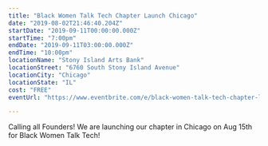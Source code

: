 ```yaml
---
title: "Black Women Talk Tech Chapter Launch Chicago"
date: "2019-08-02T21:46:40.204Z"
startDate: "2019-09-11T00:00:00.000Z"
startTime: "7:00pm"
endDate: "2019-09-11T03:00:00.000Z"
endTime: "10:00pm"
locationName: "Stony Island Arts Bank"
locationStreet: "6760 South Stony Island Avenue"
locationCity: "Chicago"
locationState: "IL"
cost: "FREE"
eventUrl: "https://www.eventbrite.com/e/black-women-talk-tech-chapter-launch-chicago-tickets-67519668145"

---
```


Calling all Founders! We are launching our chapter in Chicago on Aug 15th for Black Women Talk Tech!


